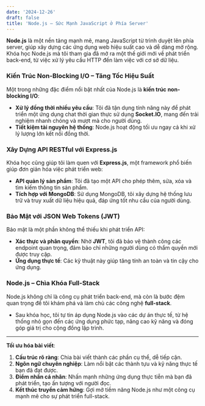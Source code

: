 ```yaml
---
date: '2024-12-26'
draft: false
title: 'Node.js – Sức Mạnh JavaScript ở Phía Server'
---
```


**Node.js** là một nền tảng mạnh mẽ, mang JavaScript từ trình duyệt lên phía server, giúp xây dựng các ứng dụng web hiệu suất cao và dễ dàng mở rộng. Khóa học Node.js mà tôi tham gia đã mở ra một thế giới mới về phát triển back-end, từ việc xử lý yêu cầu HTTP đến làm việc với cơ sở dữ liệu.

### Kiến Trúc Non-Blocking I/O – Tăng Tốc Hiệu Suất
Một trong những đặc điểm nổi bật nhất của Node.js là **kiến trúc non-blocking I/O**:
- **Xử lý đồng thời nhiều yêu cầu**: Tôi đã tận dụng tính năng này để phát triển một ứng dụng chat thời gian thực sử dụng **Socket.IO**, mang đến trải nghiệm nhanh chóng và mượt mà cho người dùng.
- **Tiết kiệm tài nguyên hệ thống**: Node.js hoạt động tối ưu ngay cả khi xử lý lượng lớn kết nối đồng thời.

### Xây Dựng API RESTful với Express.js
Khóa học cũng giúp tôi làm quen với **Express.js**, một framework phổ biến giúp đơn giản hóa việc phát triển web:
- **API quản lý sản phẩm**: Tôi đã tạo một API cho phép thêm, sửa, xóa và tìm kiếm thông tin sản phẩm.
- **Tích hợp với MongoDB**: Sử dụng MongoDB, tôi xây dựng hệ thống lưu trữ và truy xuất dữ liệu hiệu quả, đáp ứng tốt nhu cầu của người dùng.

### Bảo Mật với JSON Web Tokens (JWT)
Bảo mật là một phần không thể thiếu khi phát triển API:
- **Xác thực và phân quyền**: Nhờ **JWT**, tôi đã bảo vệ thành công các endpoint quan trọng, đảm bảo chỉ những người dùng có thẩm quyền mới được truy cập.
- **Ứng dụng thực tế**: Các kỹ thuật này giúp tăng tính an toàn và tin cậy cho ứng dụng.

### Node.js – Chìa Khóa Full-Stack
Node.js không chỉ là công cụ phát triển back-end, mà còn là bước đệm quan trọng để tôi khám phá và làm chủ các công nghệ **full-stack**. 
- Sau khóa học, tôi tự tin áp dụng Node.js vào các dự án thực tế, từ hệ thống nhỏ gọn đến các ứng dụng phức tạp, nâng cao kỹ năng và đóng góp giá trị cho cộng đồng lập trình.

---

**Tối ưu hóa bài viết**:
1. **Cấu trúc rõ ràng**: Chia bài viết thành các phần cụ thể, dễ tiếp cận.
2. **Ngôn ngữ chuyên nghiệp**: Làm nổi bật các thành tựu và kỹ năng thực tế bạn đã đạt được.
3. **Điểm nhấn cá nhân**: Nhấn mạnh những ứng dụng thực tiễn mà bạn đã phát triển, tạo ấn tượng với người đọc.
4. **Kết thúc truyền cảm hứng**: Gợi mở tiềm năng Node.js như một công cụ mạnh mẽ cho sự phát triển full-stack.
